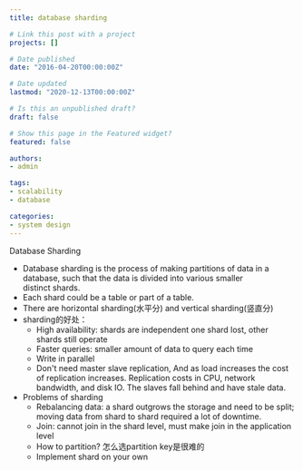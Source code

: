 ```yaml
---
title: database sharding

# Link this post with a project
projects: []

# Date published
date: "2016-04-20T00:00:00Z"

# Date updated
lastmod: "2020-12-13T00:00:00Z"

# Is this an unpublished draft?
draft: false

# Show this page in the Featured widget?
featured: false

authors:
- admin

tags:
- scalability
- database

categories:
- system design
---
```

Database Sharding
- Database sharding is the process of making partitions of data in a database, such that the data is divided into various smaller distinct shards.
- Each shard could be a table or part of a table.
- There are horizontal sharding(水平分) and vertical sharding(竖直分)
- sharding的好处：
    + High availability: shards are independent one shard lost, other shards still operate
	+ Faster queries: smaller amount of data to query each time
	+ Write in parallel
	+ Don't need master slave replication, And as load increases the cost of replication increases. Replication costs in CPU, network bandwidth, and disk IO. The slaves fall behind and have stale data.
- Problems of sharding
	+ Rebalancing data: a shard outgrows the storage and need to be split; moving data from shard to shard required a lot of downtime.
	+ Join: cannot join in the shard level, must make join in the application level
	+ How to partition? 怎么选partition key是很难的
	+ Implement shard on your own

